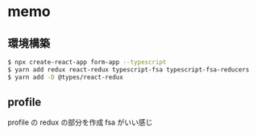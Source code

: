 # memo

## 環境構築

```bash
$ npx create-react-app form-app --typescript
$ yarn add redux react-redux typescript-fsa typescript-fsa-reducers
$ yarn add -D @types/react-redux
```

## profile

profile の redux の部分を作成
fsa がいい感じ
